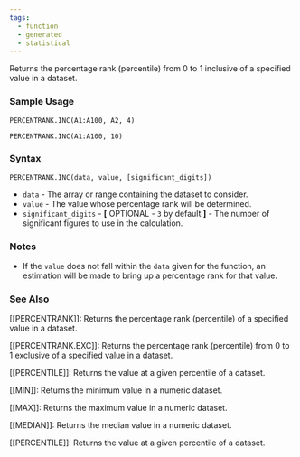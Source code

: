 ```yaml
---
tags:
  - function
  - generated
  - statistical
---
```


Returns the percentage rank (percentile) from 0 to 1 inclusive of a specified value in a dataset.

### Sample Usage

`PERCENTRANK.INC(A1:A100, A2, 4)`

`PERCENTRANK.INC(A1:A100, 10)`

### Syntax

`PERCENTRANK.INC(data, value, [significant_digits])`

* `data` - The array or range containing the dataset to consider.
* `value` - The value whose percentage rank will be determined.
* `significant_digits` - **[** OPTIONAL - `3` by default **]** - The number of significant figures to use in the calculation.

### Notes

* If the `value` does not fall within the `data` given for the function, an estimation will be made to bring up a percentage rank for that value.

### See Also

[[PERCENTRANK]]: Returns the percentage rank (percentile) of a specified value in a dataset.

[[PERCENTRANK.EXC]]: Returns the percentage rank (percentile) from 0 to 1 exclusive of a specified value in a dataset.

[[PERCENTILE]]: Returns the value at a given percentile of a dataset.

[[MIN]]: Returns the minimum value in a numeric dataset.

[[MAX]]: Returns the maximum value in a numeric dataset.

[[MEDIAN]]: Returns the median value in a numeric dataset.

[[PERCENTILE]]: Returns the value at a given percentile of a dataset.